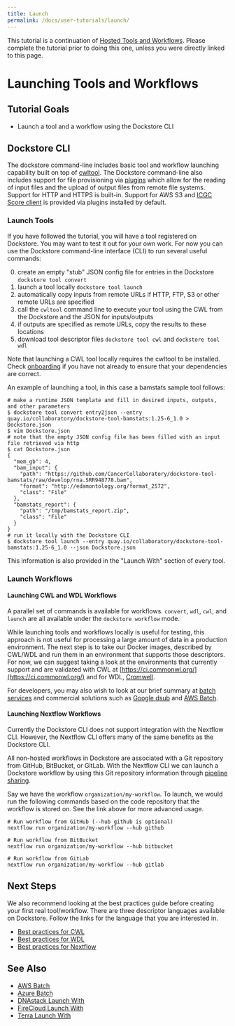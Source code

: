 ```yaml
---
title: Launch
permalink: /docs/user-tutorials/launch/
---
```

<div class="alert alert-info">
This tutorial is a continuation of <a href="/docs/publisher-tutorials/hosted-tools-and-workflows/">Hosted Tools and Workflows</a>. Please complete the tutorial prior to doing this one, unless you were directly linked to this page.
</div>

# Launching Tools and Workflows
## Tutorial Goals
* Launch a tool and a workflow using the Dockstore CLI

## Dockstore CLI

The dockstore command-line includes basic tool and workflow launching capability built on top of [cwltool](https://github.com/common-workflow-language/cwltool). The Dockstore command-line also includes support for file provisioning via [plugins](https://github.com/ga4gh/dockstore/tree/develop/dockstore-file-plugin-parent) which allow for the reading of input files and the upload of output files from remote file systems. Support for HTTP and HTTPS is built-in. Support for AWS S3 and [ICGC Score client](https://github.com/dockstore/icgc-storage-client-plugin) is provided via plugins installed by default.

### Launch Tools

If you have followed the tutorial, you will have a tool registered on Dockstore. You may want to test it out for your own work. For now you can use the Dockstore command-line interface (CLI) to run several useful commands:

0. create an empty "stub" JSON config file for entries in the Dockstore `dockstore tool convert`
0. launch a tool locally `dockstore tool launch`
  0. automatically copy inputs from remote URLs if HTTP, FTP, S3 or other remote URLs are specified
  0. call the `cwltool` command line to execute your tool using the CWL from the Dockstore and the JSON for inputs/outputs
  0. if outputs are specified as remote URLs, copy the results to these locations
0. download tool descriptor files `dockstore tool cwl` and `dockstore tool wdl`

Note that launching a CWL tool locally requires the cwltool to be installed. Check [onboarding](https://dockstore.org/onboarding) if you have not already to ensure that your dependencies are correct.

An example of launching a tool, in this case a bamstats sample tool follows:

```
# make a runtime JSON template and fill in desired inputs, outputs, and other parameters
$ dockstore tool convert entry2json --entry quay.io/collaboratory/dockstore-tool-bamstats:1.25-6_1.0 > Dockstore.json
$ vim Dockstore.json
# note that the empty JSON config file has been filled with an input file retrieved via http
$ cat Dockstore.json
{
  "mem_gb": 4,
  "bam_input": {
    "path": "https://github.com/CancerCollaboratory/dockstore-tool-bamstats/raw/develop/rna.SRR948778.bam",
    "format": "http://edamontology.org/format_2572",
    "class": "File"
  },
  "bamstats_report": {
    "path": "/tmp/bamstats_report.zip",
    "class": "File"
  }
}
# run it locally with the Dockstore CLI
$ dockstore tool launch --entry quay.io/collaboratory/dockstore-tool-bamstats:1.25-6_1.0 --json Dockstore.json
```

This information is also provided in the "Launch With" section of every tool.

### Launch Workflows
#### Launching CWL and WDL Workflows
A parallel set of commands is available for workflows. `convert`, `wdl`, `cwl`, and `launch` are all available under the `dockstore workflow` mode.

While launching tools and workflows locally is useful for testing, this approach is not useful for processing a large amount of data in a production environment. The next step is to take our Docker images, described by CWL/WDL and run them in an environment that supports those descriptors. For now, we can suggest taking a look at the environments that currently support and are validated with CWL at [https://ci.commonwl.org/](https://ci.commonwl.org/) and for WDL, [Cromwell](https://github.com/broadinstitute/cromwell).

For developers, you may also wish to look at our brief summary at [batch services](/docs/publisher-tutorials/batch-services) and commercial solutions such as [Google dsub](https://github.com/googlegenomics/task-submission-tools) and [AWS Batch](https://aws.amazon.com/batch/).

#### Launching Nextflow Workflows
Currently the Dockstore CLI does not support integration with the Nextflow CLI. However, the Nextflow CLI offers many of the same benefits as the Dockstore CLI.

All non-hosted workflows in Dockstore are associated with a Git repository from GitHub, BitBucket, or GitLab. With the Nextflow CLI we can launch a Dockstore workflow by using this Git repository information through [pipeline sharing](https://www.nextflow.io/docs/latest/sharing.html#pipeline-sharing).

Say we have the workflow `organization/my-workflow`. To launch, we would run the following commands based on the code repository that the workflow is stored on. See the link above for more advanced usage.

```
# Run workflow from GitHub (--hub github is optional)
nextflow run organization/my-workflow --hub github

# Run workflow from BitBucket
nextflow run organization/my-workflow --hub bitbucket

# Run workflow from GitLab
nextflow run organization/my-workflow --hub gitlab
```

## Next Steps

We also recommend looking at the best practices guide before creating your first real tool/workflow.
There are three descriptor languages available on Dockstore. Follow the links for the language that you are interested in.
* [Best practices for CWL](/docs/publisher-tutorials/best-practices/)
* [Best practices for WDL](/docs/publisher-tutorials/wdl-best-practices/)
* [Best practices for Nextflow](/docs/publisher-tutorials/nfl-best-practices/)


## See Also
* [AWS Batch](/docs/publisher-tutorials/aws-batch/)
* [Azure Batch](/docs/publisher-tutorials/azure-batch/)
* [DNAstack Launch With](/docs/user-tutorials/dnastack-launch-with/)
* [FireCloud Launch With](/docs/user-tutorials/firecloud-launch-with/)
* [Terra Launch With](/docs/user-tutorials/terra-launch-with/)
